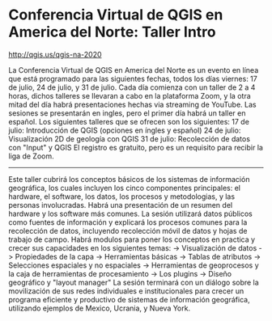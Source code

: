 # Conferencia Virtual de QGIS en America del Norte: Taller Intro
http://qgis.us/qgis-na-2020  

La Conferencia Virtual de QGIS en America del Norte es un evento en línea que está programado para las siguientes fechas, todos los días viernes: 17 de julio, 24 de julio, y 31 de julio. Cada día comienza con un taller de 2 a 4 horas, dichos talleres se llevaran a cabo en la plataforma Zoom, y la otra mitad del día habrá presentaciones hechas via streaming de YouTube. Las sesiones se presentarán en ingles, pero el primer día habrá un taller en español. Los siguientes talleres que se ofrecen son los siguientes:  17 de julio: Introducción de QGIS (opciones en íngles y español) 24 de julio: Visualización 2D de geología con QGIS 31 de julio: Recolección de datos con "Input" y QGIS  El registro es gratuito, pero es un requisito para recibir la liga de Zoom.  

* * *

Este taller cubrirá los conceptos básicos de los sistemas de información geográfica, los cuales incluyen los cinco componentes principales: el hardware, el software, los datos, los procesos y metodologias, y las personas involucradas. Habrá una presentación de un resumen del hardware y los software más comunes. La sesión utilizará datos públicos como fuentes de información y explicará los procesos comunes para la recolección de datos, incluyendo recolección móvil de datos y hojas de trabajo de campo. Habrá modulos para poner los conceptos en practica y crecer sus capacidades en los siguientes temas: -> Visualización de datos -> Propiedades de la capa -> Herramientas básicas -> Tablas de atributos -> Selecciones espaciales y no espaciales -> Herramientas de geoprocesos y la caja de herramientas de procesamiento -> Los plugins -> Diseño geográfico y "layout manager"  La sesión terminará con un diálogo sobre la movilización de sus redes individuales e institucionales para crecer un programa eficiente y productivo de sistemas de información geográfica, utilizando ejemplos de Mexico, Ucrania, y Nueva York.
